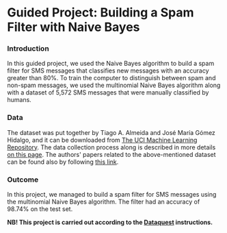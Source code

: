 # Guided Project: Building a Spam Filter with Naive Bayes
### Introduction

In this guided project, we used the Naive Bayes algorithm to build a spam filter for SMS messages that classifies new messages with an accuracy greater than 80%. To train the computer to distinguish between spam and non-spam messages, we used the multinomial Naive Bayes algorithm along with a dataset of 5,572 SMS messages that were manually classified by humans.

### Data

The dataset was put together by Tiago A. Almeida and José María Gómez Hidalgo, and it can be downloaded from <a href='https://archive.ics.uci.edu/ml/datasets/sms+spam+collection'>The UCI Machine Learning Repository</a>. The data collection process along is described in more details <a href='http://www.dt.fee.unicamp.br/~tiago/smsspamcollection/#composition'>on this page</a>. The authors' papers related to the above-mentioned dataset can be found also by following <a href='http://www.dt.fee.unicamp.br/~tiago/smsspamcollection/#composition'>this link</a>.

### Outcome

In this project, we managed to build a spam filter for SMS messages using the multinomial Naive Bayes algorithm. The filter had an accuracy of 98.74% on the test set.

__NB! This project is carried out according to the <a href='https://www.dataquest.io/'>Dataquest</a> instructions.__
